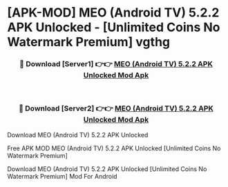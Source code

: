 # [APK-MOD] MEO (Android TV) 5.2.2 APK Unlocked - [Unlimited Coins No Watermark Premium] vgthg



<div align="center">
<h3>🔴 Download [Server1] 👉👉 <a href="https://momento.my/?title=MEO_(Android_TV)_5.2.2_APK_Unlocked">MEO (Android TV) 5.2.2 APK Unlocked Mod Apk</a></h3><br>

<h3>🔴 Download [Server2] 👉👉 <a href="https://momento.my/?title=MEO_(Android_TV)_5.2.2_APK_Unlocked">MEO (Android TV) 5.2.2 APK Unlocked Mod Apk</a></h3>
</div>



Download MEO (Android TV) 5.2.2 APK Unlocked 

Free APK MOD MEO (Android TV) 5.2.2 APK Unlocked [Unlimited Coins No Watermark Premium]

Download MEO (Android TV) 5.2.2 APK Unlocked [Unlimited Coins No Watermark Premium] Mod For Android
